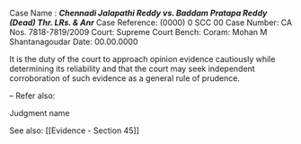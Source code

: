 Case Name : ***Chennadi Jalapathi Reddy vs. Baddam Pratapa Reddy (Dead) Thr. LRs. & Anr***
Case Reference: (0000) 0 SCC 00
Case Number: CA Nos. 7818-7819/2009
Court: Supreme Court
Bench: 
Coram: Mohan M Shantanagoudar
Date: 00.00.0000

It is the duty of the court to approach opinion evidence cautiously while determining its reliability and that the court may seek independent corroboration of such evidence as a general rule of prudence.

–
Refer also:

Judgment name

See also:
[[Evidence - Section 45]]
